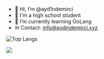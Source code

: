 - 👋 Hi, I’m @ayd1ndemirci
- 👀 I'm a high school student
- 🌱 I’m currently learning GoLang
- ✉ Contact: info@aydindemirci.xyz


![Top Langs](https://github-readme-stats.vercel.app/api/top-langs/?username=ayd1ndemirci&layout=compact)


![](https://komarev.com/ghpvc/?username=ayd1ndemirci)
